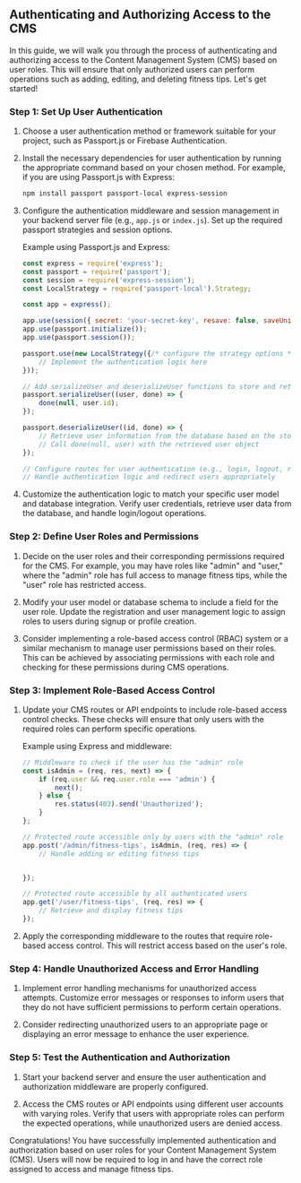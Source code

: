 ## Authenticating and Authorizing Access to the CMS

In this guide, we will walk you through the process of authenticating and authorizing access to the Content Management System (CMS) based on user roles. This will ensure that only authorized users can perform operations such as adding, editing, and deleting fitness tips. Let's get started!

### Step 1: Set Up User Authentication

1. Choose a user authentication method or framework suitable for your project, such as Passport.js or Firebase Authentication.

2. Install the necessary dependencies for user authentication by running the appropriate command based on your chosen method. For example, if you are using Passport.js with Express:

   ```bash
   npm install passport passport-local express-session
   ```

3. Configure the authentication middleware and session management in your backend server file (e.g., `app.js` or `index.js`). Set up the required passport strategies and session options.

   Example using Passport.js and Express:

   ```javascript
   const express = require('express');
   const passport = require('passport');
   const session = require('express-session');
   const LocalStrategy = require('passport-local').Strategy;

   const app = express();

   app.use(session({ secret: 'your-secret-key', resave: false, saveUninitialized: false }));
   app.use(passport.initialize());
   app.use(passport.session());

   passport.use(new LocalStrategy({/* configure the strategy options */}, (username, password, done) => {
       // Implement the authentication logic here
   }));

   // Add serializeUser and deserializeUser functions to store and retrieve user information from the session
   passport.serializeUser((user, done) => {
       done(null, user.id);
   });

   passport.deserializeUser((id, done) => {
       // Retrieve user information from the database based on the stored id
       // Call done(null, user) with the retrieved user object
   });

   // Configure routes for user authentication (e.g., login, logout, register)
   // Handle authentication logic and redirect users appropriately
   ```

4. Customize the authentication logic to match your specific user model and database integration. Verify user credentials, retrieve user data from the database, and handle login/logout operations.

### Step 2: Define User Roles and Permissions

1. Decide on the user roles and their corresponding permissions required for the CMS. For example, you may have roles like "admin" and "user," where the "admin" role has full access to manage fitness tips, while the "user" role has restricted access.

2. Modify your user model or database schema to include a field for the user role. Update the registration and user management logic to assign roles to users during signup or profile creation.

3. Consider implementing a role-based access control (RBAC) system or a similar mechanism to manage user permissions based on their roles. This can be achieved by associating permissions with each role and checking for these permissions during CMS operations.

### Step 3: Implement Role-Based Access Control

1. Update your CMS routes or API endpoints to include role-based access control checks. These checks will ensure that only users with the required roles can perform specific operations.

   Example using Express and middleware:

   ```javascript
   // Middleware to check if the user has the "admin" role
   const isAdmin = (req, res, next) => {
       if (req.user && req.user.role === 'admin') {
           next();
       } else {
           res.status(403).send('Unauthorized');
       }
   };

   // Protected route accessible only by users with the "admin" role
   app.post('/admin/fitness-tips', isAdmin, (req, res) => {
       // Handle adding or editing fitness tips


   });

   // Protected route accessible by all authenticated users
   app.get('/user/fitness-tips', (req, res) => {
       // Retrieve and display fitness tips
   });
   ```

2. Apply the corresponding middleware to the routes that require role-based access control. This will restrict access based on the user's role.

### Step 4: Handle Unauthorized Access and Error Handling

1. Implement error handling mechanisms for unauthorized access attempts. Customize error messages or responses to inform users that they do not have sufficient permissions to perform certain operations.

2. Consider redirecting unauthorized users to an appropriate page or displaying an error message to enhance the user experience.

### Step 5: Test the Authentication and Authorization

1. Start your backend server and ensure the user authentication and authorization middleware are properly configured.

2. Access the CMS routes or API endpoints using different user accounts with varying roles. Verify that users with appropriate roles can perform the expected operations, while unauthorized users are denied access.

Congratulations! You have successfully implemented authentication and authorization based on user roles for your Content Management System (CMS). Users will now be required to log in and have the correct role assigned to access and manage fitness tips.